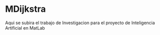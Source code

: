 # MDijkstra
Aqui se subira el trabajo de Investigacion para el proyecto de Inteligencia Artificial en MatLab
